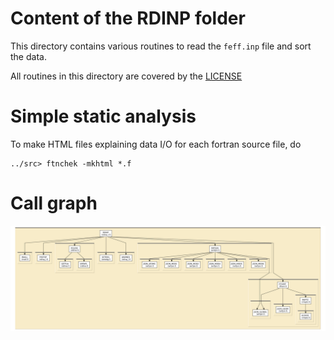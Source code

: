 
# Content of the RDINP folder

This directory contains various routines to read the `feff.inp` file
and sort the data.

All routines in this directory are covered by the [LICENSE](../HEADERS/license.h)

# Simple static analysis

To make HTML files explaining data I/O for each fortran source file, do

	../src> ftnchek -mkhtml *.f

# Call graph

![call graph for the RDINP folder](tree/rdinp.png)
